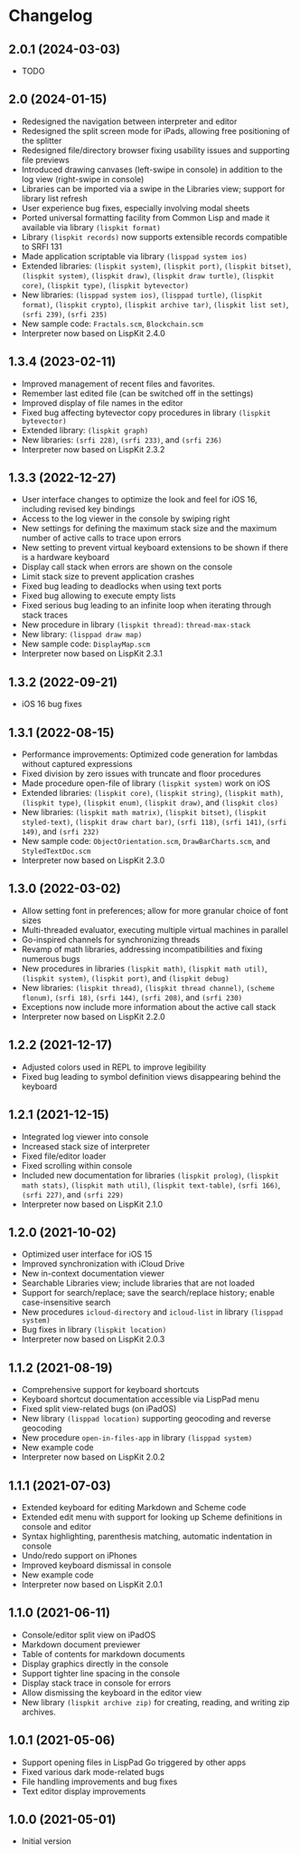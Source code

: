 # Changelog

## 2.0.1 (2024-03-03)

- TODO

## 2.0 (2024-01-15)

- Redesigned the navigation between interpreter and editor
- Redesigned the split screen mode for iPads, allowing free positioning of the splitter
- Redesigned file/directory browser fixing usability issues and supporting file previews
- Introduced drawing canvases (left-swipe in console) in addition to the log view (right-swipe in console)
- Libraries can be imported via a swipe in the Libraries view; support for library list refresh
- User experience bug fixes, especially involving modal sheets
- Ported universal formatting facility from Common Lisp and made it available via library `(lispkit format)`
- Library `(lispkit records)` now supports extensible records compatible to SRFI 131
- Made application scriptable via library `(lisppad system ios)`
- Extended libraries: `(lispkit system)`, `(lispkit port)`, `(lispkit bitset)`, `(lispkit system)`, `(lispkit draw)`, `(lispkit draw turtle)`, `(lispkit core)`, `(lispkit type)`, `(lispkit bytevector)`
- New libraries: `(lisppad system ios)`, `(lisppad turtle)`, `(lispkit format)`, `(lispkit crypto)`, `(lispkit archive tar)`, `(lispkit list set)`, `(srfi 239)`, `(srfi 235)`
- New sample code: `Fractals.scm`, `Blockchain.scm`
- Interpreter now based on LispKit 2.4.0

## 1.3.4 (2023-02-11)

- Improved management of recent files and favorites.
- Remember last edited file (can be switched off in the settings)
- Improved display of file names in the editor
- Fixed bug affecting bytevector copy procedures in library `(lispkit bytevector)`
- Extended library: `(lispkit graph)`
- New libraries: `(srfi 228)`, `(srfi 233)`, and `(srfi 236)`
- Interpreter now based on LispKit 2.3.2

## 1.3.3 (2022-12-27)

- User interface changes to optimize the look and feel for iOS 16, including revised key bindings
- Access to the log viewer in the console by swiping right
- New settings for defining the maximum stack size and the maximum number of active calls to trace upon errors
- New setting to prevent virtual keyboard extensions to be shown if there is a hardware keyboard
- Display call stack when errors are shown on the console
- Limit stack size to prevent application crashes
- Fixed bug leading to deadlocks when using text ports
- Fixed bug allowing to execute empty lists
- Fixed serious bug leading to an infinite loop when iterating through stack traces
- New procedure in library `(lispkit thread)`: `thread-max-stack`
- New library: `(lisppad draw map)`
- New sample code: `DisplayMap.scm`
- Interpreter now based on LispKit 2.3.1

## 1.3.2 (2022-09-21)

- iOS 16 bug fixes

## 1.3.1 (2022-08-15)

- Performance improvements: Optimized code generation for lambdas without captured expressions
- Fixed division by zero issues with truncate and floor procedures
- Made procedure open-file of library `(lispkit system)` work on iOS
- Extended libraries: `(lispkit core)`, `(lispkit string)`, `(lispkit math)`, `(lispkit type)`, `(lispkit enum)`, `(lispkit draw)`, and `(lispkit clos)`
- New libraries: `(lispkit math matrix)`, `(lispkit bitset)`, `(lispkit styled-text)`, `(lispkit draw chart bar)`, `(srfi 118)`, `(srfi 141)`, `(srfi 149)`, and `(srfi 232)`
- New sample code: `ObjectOrientation.scm`, `DrawBarCharts.scm`, and `StyledTextDoc.scm`
- Interpreter now based on LispKit 2.3.0

## 1.3.0 (2022-03-02)

- Allow setting font in preferences; allow for more granular choice of font sizes
- Multi-threaded evaluator, executing multiple virtual machines in parallel
- Go-inspired channels for synchronizing threads
- Revamp of math libraries, addressing incompatibilities and fixing numerous bugs
- New procedures in libraries `(lispkit math)`, `(lispkit math util)`, `(lispkit system)`, `(lispkit port)`, and `(lispkit debug)`
- New libraries: `(lispkit thread)`, `(lispkit thread channel)`, `(scheme flonum)`, `(srfi 18)`, `(srfi 144)`, `(srfi 208)`, and `(srfi 230)`
- Exceptions now include more information about the active call stack
- Interpreter now based on LispKit 2.2.0

## 1.2.2 (2021-12-17)

- Adjusted colors used in REPL to improve legibility
- Fixed bug leading to symbol definition views disappearing behind the keyboard

## 1.2.1 (2021-12-15)

- Integrated log viewer into console
- Increased stack size of interpreter
- Fixed file/editor loader
- Fixed scrolling within console
- Included new documentation for libraries `(lispkit prolog)`, `(lispkit math stats)`, `(lispkit math util)`, `(lispkit text-table)`, `(srfi 166)`, `(srfi 227)`, and `(srfi 229)`
- Interpreter now based on LispKit 2.1.0

## 1.2.0 (2021-10-02)

- Optimized user interface for iOS 15
- Improved synchronization with iCloud Drive
- New in-context documentation viewer
- Searchable Libraries view; include libraries that are not loaded
- Support for search/replace; save the search/replace history; enable case-insensitive search
- New procedures `icloud-directory` and `icloud-list` in library `(lisppad system)`
- Bug fixes in library `(lispkit location)`
- Interpreter now based on LispKit 2.0.3

## 1.1.2 (2021-08-19)

- Comprehensive support for keyboard shortcuts
- Keyboard shortcut documentation accessible via LispPad menu
- Fixed split view-related bugs (on iPadOS)
- New library `(lisppad location)` supporting geocoding and reverse geocoding
- New procedure `open-in-files-app` in library `(lisppad system)`
- New example code
- Interpreter now based on LispKit 2.0.2

## 1.1.1 (2021-07-03)

- Extended keyboard for editing Markdown and Scheme code
- Extended edit menu with support for looking up Scheme definitions in console and editor
- Syntax highlighting, parenthesis matching, automatic indentation in console
- Undo/redo support on iPhones
- Improved keyboard dismissal in console
- New example code
- Interpreter now based on LispKit 2.0.1

## 1.1.0 (2021-06-11)

- Console/editor split view on iPadOS
- Markdown document previewer
- Table of contents for markdown documents
- Display graphics directly in the console
- Support tighter line spacing in the console
- Display stack trace in console for errors
- Allow dismissing the keyboard in the editor view
- New library `(lispkit archive zip)` for creating, reading, and writing zip archives.
 
## 1.0.1 (2021-05-06)

- Support opening files in LispPad Go triggered by other apps
- Fixed various dark mode-related bugs
- File handling improvements and bug fixes
- Text editor display improvements

## 1.0.0 (2021-05-01)

- Initial version
